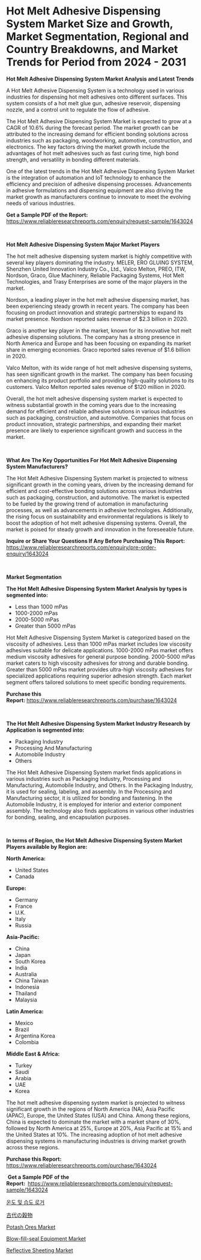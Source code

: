 <p><h1>Hot Melt Adhesive Dispensing System Market Size and Growth, Market Segmentation, Regional and Country Breakdowns, and Market Trends for Period from 2024 -  2031</h1></p><p><strong>Hot Melt Adhesive Dispensing System Market Analysis and Latest Trends</strong></p>
<p><p>A Hot Melt Adhesive Dispensing System is a technology used in various industries for dispensing hot melt adhesives onto different surfaces. This system consists of a hot melt glue gun, adhesive reservoir, dispensing nozzle, and a control unit to regulate the flow of adhesive.</p><p>The Hot Melt Adhesive Dispensing System Market is expected to grow at a CAGR of 10.6% during the forecast period. The market growth can be attributed to the increasing demand for efficient bonding solutions across industries such as packaging, woodworking, automotive, construction, and electronics. The key factors driving the market growth include the advantages of hot melt adhesives such as fast curing time, high bond strength, and versatility in bonding different materials.</p><p>One of the latest trends in the Hot Melt Adhesive Dispensing System Market is the integration of automation and IoT technology to enhance the efficiency and precision of adhesive dispensing processes. Advancements in adhesive formulations and dispensing equipment are also driving the market growth as manufacturers continue to innovate to meet the evolving needs of various industries.</p></p>
<p><strong>Get a Sample PDF of the Report:&nbsp;</strong> <a href="https://www.reliableresearchreports.com/enquiry/request-sample/1643024">https://www.reliableresearchreports.com/enquiry/request-sample/1643024</a></p>
<p>&nbsp;</p>
<p><strong>Hot Melt Adhesive Dispensing System Major Market Players</strong></p>
<p><p>The hot melt adhesive dispensing system market is highly competitive with several key players dominating the industry. MELER, ERO GLUING SYSTEM, Shenzhen United Innovation Industry Co., Ltd., Valco Melton, PREO, ITW, Nordson, Graco, Glue Machinery, Reliable Packaging Systems, Hot Melt Technologies, and Trasy Enterprises are some of the major players in the market.</p><p>Nordson, a leading player in the hot melt adhesive dispensing market, has been experiencing steady growth in recent years. The company has been focusing on product innovation and strategic partnerships to expand its market presence. Nordson reported sales revenue of $2.3 billion in 2020.</p><p>Graco is another key player in the market, known for its innovative hot melt adhesive dispensing solutions. The company has a strong presence in North America and Europe and has been focusing on expanding its market share in emerging economies. Graco reported sales revenue of $1.6 billion in 2020.</p><p>Valco Melton, with its wide range of hot melt adhesive dispensing systems, has seen significant growth in the market. The company has been focusing on enhancing its product portfolio and providing high-quality solutions to its customers. Valco Melton reported sales revenue of $120 million in 2020.</p><p>Overall, the hot melt adhesive dispensing system market is expected to witness substantial growth in the coming years due to the increasing demand for efficient and reliable adhesive solutions in various industries such as packaging, construction, and automotive. Companies that focus on product innovation, strategic partnerships, and expanding their market presence are likely to experience significant growth and success in the market.</p></p>
<p>&nbsp;</p>
<p><strong>What Are The Key Opportunities For Hot Melt Adhesive Dispensing System Manufacturers?</strong></p>
<p><p>The Hot Melt Adhesive Dispensing System market is projected to witness significant growth in the coming years, driven by the increasing demand for efficient and cost-effective bonding solutions across various industries such as packaging, construction, and automotive. The market is expected to be fueled by the growing trend of automation in manufacturing processes, as well as advancements in adhesive technologies. Additionally, the rising focus on sustainability and environmental regulations is likely to boost the adoption of hot melt adhesive dispensing systems. Overall, the market is poised for steady growth and innovation in the foreseeable future.</p></p>
<p><strong>Inquire or Share Your Questions If Any Before Purchasing This Report:</strong> <a href="https://www.reliableresearchreports.com/enquiry/pre-order-enquiry/1643024">https://www.reliableresearchreports.com/enquiry/pre-order-enquiry/1643024</a></p>
<p>&nbsp;</p>
<p><strong>Market Segmentation</strong></p>
<p><strong>The Hot Melt Adhesive Dispensing System Market Analysis by types is segmented into:</strong></p>
<p><ul><li>Less than 1000 mPas</li><li>1000-2000 mPas</li><li>2000-5000 mPas</li><li>Greater than 5000 mPas</li></ul></p>
<p><p>Hot Melt Adhesive Dispensing System Market is categorized based on the viscosity of adhesives. Less than 1000 mPas market includes low viscosity adhesives suitable for delicate applications. 1000-2000 mPas market offers medium viscosity adhesives for general purpose bonding. 2000-5000 mPas market caters to high viscosity adhesives for strong and durable bonding. Greater than 5000 mPas market provides ultra-high viscosity adhesives for specialized applications requiring superior adhesion strength. Each market segment offers tailored solutions to meet specific bonding requirements.</p></p>
<p><strong>Purchase this Report:&nbsp;</strong><a href="https://www.reliableresearchreports.com/purchase/1643024">https://www.reliableresearchreports.com/purchase/1643024</a></p>
<p>&nbsp;</p>
<p><strong>The Hot Melt Adhesive Dispensing System Market Industry Research by Application is segmented into:</strong></p>
<p><ul><li>Packaging Industry</li><li>Processing And Manufacturing</li><li>Automobile Industry</li><li>Others</li></ul></p>
<p><p>The Hot Melt Adhesive Dispensing System market finds applications in various industries such as Packaging Industry, Processing and Manufacturing, Automobile Industry, and Others. In the Packaging Industry, it is used for sealing, labeling, and assembly. In the Processing and Manufacturing sector, it is utilized for bonding and fastening. In the Automobile Industry, it is employed for interior and exterior component assembly. The technology also finds applications in various other industries for bonding, sealing, and encapsulation purposes.</p></p>
<p>&nbsp;</p>
<p><strong>In terms of Region, the Hot Melt Adhesive Dispensing System Market Players available by Region are:</strong></p>
<p>
    <p> <strong> North America: </strong>
        <ul>
            <li>United States</li>
            <li>Canada</li>
        </ul>
        </p> 
    <p> <strong> Europe: </strong>
        <ul>
            <li>Germany</li>
            <li>France</li>
            <li>U.K.</li>
            <li>Italy</li>
            <li>Russia</li>
        </ul>
        </p> 
    <p> <strong> Asia-Pacific: </strong>
        <ul>
            <li>China</li>
            <li>Japan</li>
            <li>South Korea</li>
            <li>India</li>
            <li>Australia</li>
            <li>China Taiwan</li>
            <li>Indonesia</li>
            <li>Thailand</li>
            <li>Malaysia</li>
        </ul>
        </p> 
    <p> <strong> Latin America: </strong>
        <ul>
            <li>Mexico</li>
            <li>Brazil</li>
            <li>Argentina Korea</li>
            <li>Colombia</li>
        </ul>
        </p> 
    <p> <strong> Middle East & Africa: </strong>
        <ul>
            <li>Turkey</li>
            <li>Saudi</li>
            <li>Arabia</li>
            <li>UAE</li>
            <li>Korea</li>
        </ul>
    </p>
    </p>
<p><p>The hot melt adhesive dispensing system market is projected to witness significant growth in the regions of North America (NA), Asia Pacific (APAC), Europe, the United States (USA) and China. Among these regions, China is expected to dominate the market with a market share of 30%, followed by North America at 25%, Europe at 20%, Asia Pacific at 15% and the United States at 10%. The increasing adoption of hot melt adhesive dispensing systems in manufacturing industries is driving market growth across these regions.</p></p>
<p><strong>Purchase this Report: </strong><a href="https://www.reliableresearchreports.com/purchase/1643024">https://www.reliableresearchreports.com/purchase/1643024</a></p>
<p>&nbsp;<strong>Get a Sample PDF of the Report:&nbsp;&nbsp;</strong><a href="https://www.reliableresearchreports.com/enquiry/request-sample/1643024">https://www.reliableresearchreports.com/enquiry/request-sample/1643024</a></p>
<p><strong></strong></p>
<p><p><a href="https://medium.com/@hazelklievgspy6vdcsmu106w/%EA%B8%B0%EC%98%A8-%EB%B0%8F-%EC%8A%B5%EB%8F%84-%EA%B8%B0%EB%A1%9D%EA%B8%B0-%EC%8B%9C%EC%9E%A5-%EB%B6%84%EC%84%9D-%EA%B7%B8-%EC%97%B0%ED%8F%89%EA%B7%A0-%EC%84%B1%EC%9E%A5%EB%A5%A0-%EC%8B%9C%EC%9E%A5-%EC%84%B8%EB%B6%84%ED%99%94-%EB%B0%8F-%EC%84%B8%EA%B3%84-%EC%82%B0%EC%97%85-%EA%B0%9C%EC%9A%94-2e0903ad72ff">온도 및 습도 로거</a></p><p><a href="https://medium.com/@ufukkocak157/%E5%8F%A4%E4%BB%A3%E3%81%AE%E7%A9%80%E7%89%A9%E5%B8%82%E5%A0%B4%E3%81%AE%E6%B4%9E%E5%AF%9F-%E5%B8%82%E5%A0%B4%E5%8B%95%E5%90%91-%E6%88%90%E9%95%B7-2024%E5%B9%B4%E3%81%8B%E3%82%892031%E5%B9%B4%E3%81%BE%E3%81%A7%E3%81%AE%E4%BA%88%E6%B8%AC-dce08d1837ed">古代の穀物</a></p><p><a href="https://issuu.com/reportprime-2/docs/potash-ores-market-size-2030.pptx">Potash Ores Market</a></p><p><a href="https://poised-avenue-46d.notion.site/Blow-fill-seal-Equipment-Market-Research-Report-Unlocks-Analysis-on-the-Market-Financial-Status-Mar-958cf93e9e59422caed6acb6e4154da5">Blow-fill-seal Equipment Market</a></p><p><a href="https://view.publitas.com/reportprime-1/reflective-sheeting-market-size-share-trends-analysis-report-by-application-regional-outlook-competitive-strategies-and-segment-forecasts-2024-2031/">Reflective Sheeting Market</a></p></p>
